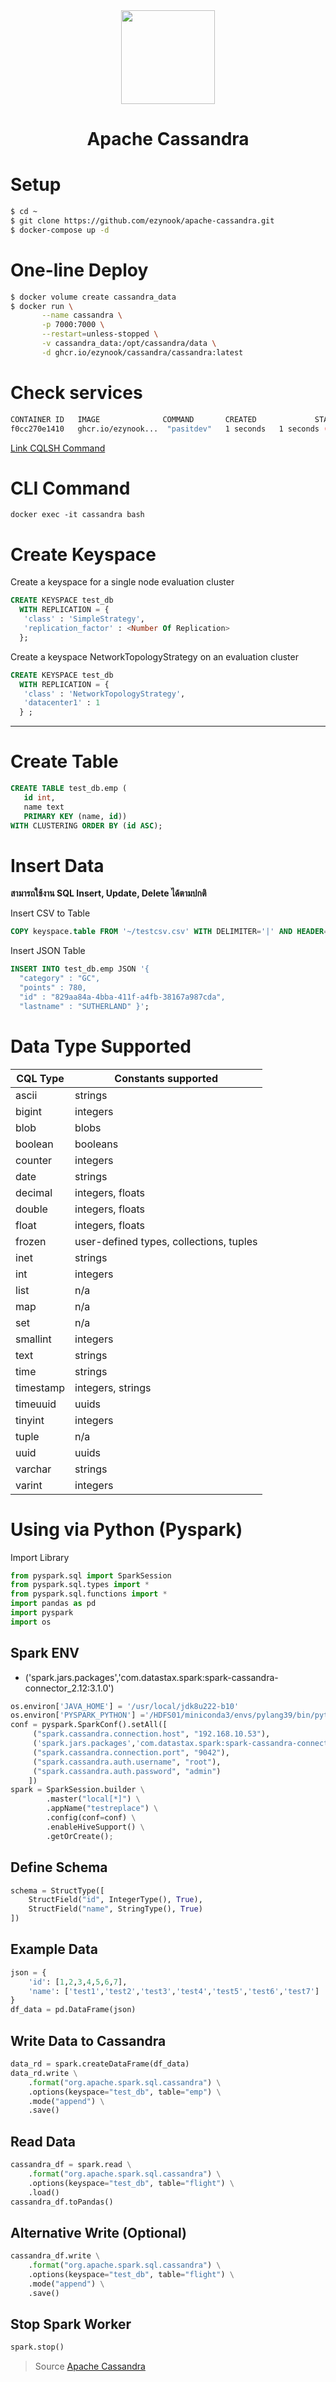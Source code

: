 <div align="center">
    <img src="https://upload.wikimedia.org/wikipedia/commons/thumb/5/5e/Cassandra_logo.svg/1200px-Cassandra_logo.svg.png" width="150">
    <h1>Apache Cassandra</h1>
</div>

# Setup

```bash
$ cd ~
$ git clone https://github.com/ezynook/apache-cassandra.git
$ docker-compose up -d
```
# One-line Deploy
```bash
$ docker volume create cassandra_data
$ docker run \
       --name cassandra \
       -p 7000:7000 \
       --restart=unless-stopped \
       -v cassandra_data:/opt/cassandra/data \
       -d ghcr.io/ezynook/cassandra/cassandra:latest
```
# Check services
```bash
CONTAINER ID   IMAGE              COMMAND       CREATED             STATUS        PORTS                    NAMES
f0cc270e1410   ghcr.io/ezynook...  "pasitdev"   1 seconds   1 seconds (healthy)   0.0.0.0:7001->7000/tcp   cassandra
```
[Link CQLSH Command](https://docs.datastax.com/en/cql-oss/3.3/cql/cql_reference/cqlReferenceTOC.html)
# CLI Command

```docker exec -it cassandra bash```
# Create Keyspace
Create a keyspace for a single node evaluation cluster
```sql
CREATE KEYSPACE test_db
  WITH REPLICATION = { 
   'class' : 'SimpleStrategy', 
   'replication_factor' : <Number Of Replication> 
  };
```
Create a keyspace NetworkTopologyStrategy on an evaluation cluster
```sql
CREATE KEYSPACE test_db 
  WITH REPLICATION = { 
   'class' : 'NetworkTopologyStrategy', 
   'datacenter1' : 1 
  } ;
```

---

# Create Table
```sql
CREATE TABLE test_db.emp (
   id int, 
   name text
   PRIMARY KEY (name, id)) 
WITH CLUSTERING ORDER BY (id ASC);
```
# Insert Data

**สามารถใช้งาน SQL Insert, Update, Delete ได้ตามปกติ**

Insert CSV to Table
```sql
COPY keyspace.table FROM '~/testcsv.csv' WITH DELIMITER='|' AND HEADER=TRUE
```
Insert JSON Table
```sql
INSERT INTO test_db.emp JSON '{
  "category" : "GC", 
  "points" : 780, 
  "id" : "829aa84a-4bba-411f-a4fb-38167a987cda",
  "lastname" : "SUTHERLAND" }';
```
# Data Type Supported

| CQL Type  | Constants supported                       |
|-----------|-------------------------------------------|
| ascii     | strings                                   |
| bigint    | integers                                  |
| blob      | blobs                                     |
| boolean   | booleans                                  |
| counter   | integers                                  |
| date      | strings                                   |
| decimal   | integers, floats                          |
| double    | integers, floats                          |
| float     | integers, floats                          |
| frozen    | user-defined types,   collections, tuples |
| inet      | strings                                   |
| int       | integers                                  |
| list      | n/a                                       |
| map       | n/a                                       |
| set       | n/a                                       |
| smallint  | integers                                  |
| text      | strings                                   |
| time      | strings                                   |
| timestamp | integers, strings                         |
| timeuuid  | uuids                                     |
| tinyint   | integers                                  |
| tuple     | n/a                                       |
| uuid      | uuids                                     |
| varchar   | strings                                   |
| varint    | integers                                  |

# Using via Python (Pyspark)
Import Library
```py
from pyspark.sql import SparkSession
from pyspark.sql.types import *
from pyspark.sql.functions import *
import pandas as pd
import pyspark
import os
```
## Spark ENV
* ('spark.jars.packages','com.datastax.spark:spark-cassandra-connector_2.12:3.1.0')

```py
os.environ['JAVA_HOME'] = '/usr/local/jdk8u222-b10'
os.environ['PYSPARK_PYTHON'] ='/HDFS01/miniconda3/envs/pylang39/bin/python'
conf = pyspark.SparkConf().setAll([
     ("spark.cassandra.connection.host", "192.168.10.53"),
     ('spark.jars.packages','com.datastax.spark:spark-cassandra-connector_2.12:3.1.0'),
     ("spark.cassandra.connection.port", "9042"),
     ("spark.cassandra.auth.username", "root"),
     ("spark.cassandra.auth.password", "admin")
    ])
spark = SparkSession.builder \
        .master("local[*]") \
        .appName("testreplace") \
        .config(conf=conf) \
        .enableHiveSupport() \
        .getOrCreate();
```
## Define Schema
```py
schema = StructType([
    StructField("id", IntegerType(), True),
    StructField("name", StringType(), True)
])
```
## Example Data
```py
json = {
    'id': [1,2,3,4,5,6,7],
    'name': ['test1','test2','test3','test4','test5','test6','test7']
}
df_data = pd.DataFrame(json)
```
## Write Data to Cassandra
```py
data_rd = spark.createDataFrame(df_data)
data_rd.write \
    .format("org.apache.spark.sql.cassandra") \
    .options(keyspace="test_db", table="emp") \
    .mode("append") \
    .save()
```
## Read Data
```py
cassandra_df = spark.read \
    .format("org.apache.spark.sql.cassandra") \
    .options(keyspace="test_db", table="flight") \
    .load()
cassandra_df.toPandas()
```
## Alternative Write (Optional)
```py
cassandra_df.write \
    .format("org.apache.spark.sql.cassandra") \
    .options(keyspace="test_db", table="flight") \
    .mode("append") \
    .save()
```
## Stop Spark Worker
```py
spark.stop()
```

> Source [Apache Cassandra](https://cassandra.apache.org/_/index.html)
